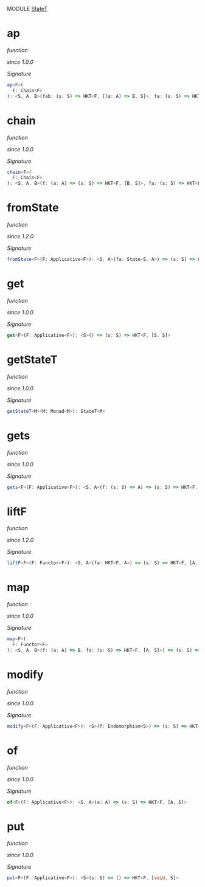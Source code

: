 MODULE [StateT](https://github.com/gcanti/fp-ts/blob/master/src/StateT.ts)

# ap

_function_

_since 1.0.0_

_Signature_

```ts
ap<F>(
  F: Chain<F>
): <S, A, B>(fab: (s: S) => HKT<F, [(a: A) => B, S]>, fa: (s: S) => HKT<F, [A, S]>) => (s: S) => HKT<F, [B, S]>
```

# chain

_function_

_since 1.0.0_

_Signature_

```ts
chain<F>(
  F: Chain<F>
): <S, A, B>(f: (a: A) => (s: S) => HKT<F, [B, S]>, fa: (s: S) => HKT<F, [A, S]>) => (s: S) => HKT<F, [B, S]>
```

# fromState

_function_

_since 1.2.0_

_Signature_

```ts
fromState<F>(F: Applicative<F>): <S, A>(fa: State<S, A>) => (s: S) => HKT<F, [A, S]>
```

# get

_function_

_since 1.0.0_

_Signature_

```ts
get<F>(F: Applicative<F>): <S>() => (s: S) => HKT<F, [S, S]>
```

# getStateT

_function_

_since 1.0.0_

_Signature_

```ts
getStateT<M>(M: Monad<M>): StateT<M>
```

# gets

_function_

_since 1.0.0_

_Signature_

```ts
gets<F>(F: Applicative<F>): <S, A>(f: (s: S) => A) => (s: S) => HKT<F, [A, S]>
```

# liftF

_function_

_since 1.2.0_

_Signature_

```ts
liftF<F>(F: Functor<F>): <S, A>(fa: HKT<F, A>) => (s: S) => HKT<F, [A, S]>
```

# map

_function_

_since 1.0.0_

_Signature_

```ts
map<F>(
  F: Functor<F>
): <S, A, B>(f: (a: A) => B, fa: (s: S) => HKT<F, [A, S]>) => (s: S) => HKT<F, [B, S]>
```

# modify

_function_

_since 1.0.0_

_Signature_

```ts
modify<F>(F: Applicative<F>): <S>(f: Endomorphism<S>) => (s: S) => HKT<F, [void, S]>
```

# of

_function_

_since 1.0.0_

_Signature_

```ts
of<F>(F: Applicative<F>): <S, A>(a: A) => (s: S) => HKT<F, [A, S]>
```

# put

_function_

_since 1.0.0_

_Signature_

```ts
put<F>(F: Applicative<F>): <S>(s: S) => () => HKT<F, [void, S]>
```
